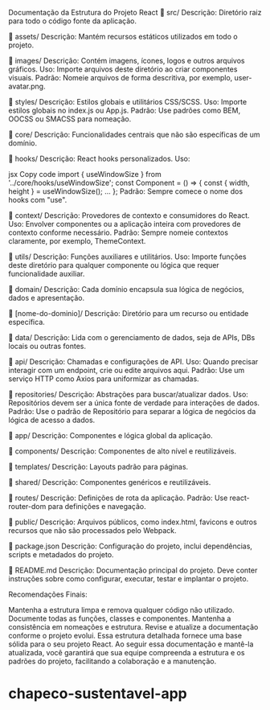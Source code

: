 Documentação da Estrutura do Projeto React
📁 src/
Descrição: Diretório raiz para todo o código fonte da aplicação.

📁 assets/
Descrição: Mantém recursos estáticos utilizados em todo o projeto.

📁 images/
Descrição: Contém imagens, ícones, logos e outros arquivos gráficos.
Uso: Importe arquivos deste diretório ao criar componentes visuais.
Padrão: Nomeie arquivos de forma descritiva, por exemplo, user-avatar.png.

📁 styles/
Descrição: Estilos globais e utilitários CSS/SCSS.
Uso: Importe estilos globais no index.js ou App.js.
Padrão: Use padrões como BEM, OOCSS ou SMACSS para nomeação.

📁 core/
Descrição: Funcionalidades centrais que não são específicas de um domínio.

📁 hooks/
Descrição: React hooks personalizados.
Uso:

jsx
Copy code
import { useWindowSize } from '../core/hooks/useWindowSize';
const Component = () => {
const { width, height } = useWindowSize();
...
};
Padrão: Sempre comece o nome dos hooks com "use".

📁 context/
Descrição: Provedores de contexto e consumidores do React.
Uso: Envolver componentes ou a aplicação inteira com provedores de contexto conforme necessário.
Padrão: Sempre nomeie contextos claramente, por exemplo, ThemeContext.

📁 utils/
Descrição: Funções auxiliares e utilitários.
Uso: Importe funções deste diretório para qualquer componente ou lógica que requer funcionalidade auxiliar.

📁 domain/
Descrição: Cada domínio encapsula sua lógica de negócios, dados e apresentação.

📁 [nome-do-dominio]/
Descrição: Diretório para um recurso ou entidade específica.

📁 data/
Descrição: Lida com o gerenciamento de dados, seja de APIs, DBs locais ou outras fontes.

📁 api/
Descrição: Chamadas e configurações de API.
Uso: Quando precisar interagir com um endpoint, crie ou edite arquivos aqui.
Padrão: Use um serviço HTTP como Axios para uniformizar as chamadas.

📁 repositories/
Descrição: Abstrações para buscar/atualizar dados.
Uso: Repositórios devem ser a única fonte de verdade para interações de dados.
Padrão: Use o padrão de Repositório para separar a lógica de negócios da lógica de acesso a dados.

📁 app/
Descrição: Componentes e lógica global da aplicação.

📁 components/
Descrição: Componentes de alto nível e reutilizáveis.

📁 templates/
Descrição: Layouts padrão para páginas.

📁 shared/
Descrição: Componentes genéricos e reutilizáveis.

📁 routes/
Descrição: Definições de rota da aplicação.
Padrão: Use react-router-dom para definições e navegação.

📁 public/
Descrição: Arquivos públicos, como index.html, favicons e outros recursos que não são processados pelo Webpack.

📄 package.json
Descrição: Configuração do projeto, inclui dependências, scripts e metadados do projeto.

📄 README.md
Descrição: Documentação principal do projeto. Deve conter instruções sobre como configurar, executar, testar e implantar o projeto.

Recomendações Finais:

Mantenha a estrutura limpa e remova qualquer código não utilizado.
Documente todas as funções, classes e componentes.
Mantenha a consistência em nomeações e estrutura.
Revise e atualize a documentação conforme o projeto evolui.
Essa estrutura detalhada fornece uma base sólida para o seu projeto React. Ao seguir essa documentação e mantê-la atualizada, você garantirá que sua equipe compreenda a estrutura e os padrões do projeto, facilitando a colaboração e a manutenção.
# chapeco-sustentavel-app
